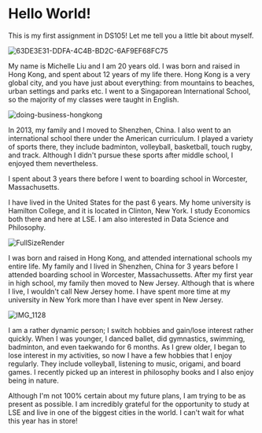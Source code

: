 # Hello World!
This is my first assignment in DS105! Let me tell you a little bit about myself.

![63DE3E31-DDFA-4C4B-BD2C-6AF9EF68FC75](https://user-images.githubusercontent.com/92088621/139145970-4ed03310-dc86-4c1d-9ce0-9d1e50c13b33.JPG)

My name is Michelle Liu and I am 20 years old. I was born and raised in Hong Kong, and spent about 12 years of my life there. Hong Kong is a very global city, and you have just about everything: from mountains to beaches, urban settings and parks etc. I went to a Singaporean International School, so the majority of my classes were taught in English.

![doing-business-hongkong](https://user-images.githubusercontent.com/92088621/139282477-1bfd942b-25f1-46ed-b87e-53b33b46358a.jpeg)

In 2013, my family and I moved to Shenzhen, China. I also went to an international school there under the American curriculum. I played a variety of sports there, they include badminton, volleyball, basketball, touch rugby, and track. Although I didn't pursue these sports after middle school, I enjoyed them nevertheless. 


I spent about 3 years there before I went to boarding school in Worcester, Massachusetts. 

I have lived in the United States for the past 6 years. My home university is Hamilton College, and it is located in Clinton, New York. I study Economics both there and here at LSE. I am also interested in Data Science and Philosophy.

![FullSizeRender](https://user-images.githubusercontent.com/92088621/139146439-09a6042b-859b-4a1c-b9cf-f41151f983fd.JPG)

I was born and raised in Hong Kong, and attended international schools my entire life. My family and I lived in Shenzhen, China for 3 years before I attended boarding school in Worcester, Massachussetts. After my first year in high school, my family then moved to New Jersey. Although that is where I live, I wouldn't call New Jersey home. I have spent more time at my university in New York more than I have ever spent in New Jersey.

![IMG_1128](https://user-images.githubusercontent.com/92088621/139146874-b12e25d5-93b1-4bd3-9357-2f9b1cff6b98.jpg)

I am a rather dynamic person; I switch hobbies and gain/lose interest rather quickly. When I was younger, I danced ballet, did gymnastics, swimming, badminton, and even taekwando for 6 months. As I grew older, I began to lose interest in my activities, so now I have a few hobbies that I enjoy regularly. They include volleyball, listening to music, origami, and board games. I recently picked up an interest in philosophy books and I also enjoy being in nature. 

Although I'm not 100% certain about my future plans, I am trying to be as present as possible. I am incredibly grateful for the opportunity to study at LSE and live in one of the biggest cities in the world. I can't wait for what this year has in store!
